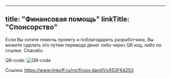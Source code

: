 
---
title: "Финансовая помощь"
linkTitle: "Спонсорство"
---

Если Вы хотите помочь проекту и поблагодарить разработчика, Вы можете сделать это путем перевода
денег либо через QR код, либо по ссылке. Спасибо.

QR-code: ![QR-code](/donation-qr.jpg)

Ссылка: https://www.tinkoff.ru/rm/firsov.daniil1/yX53F64253



